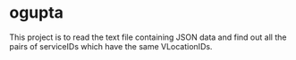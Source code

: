 # ogupta
This project is to read the text file containing JSON data and find out all the pairs of serviceIDs which have the same VLocationIDs.

